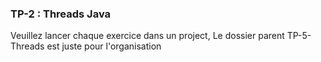 <h3>TP-2 : Threads Java </h3>
<p>Veuillez lancer chaque exercice dans un project, Le dossier parent TP-5-Threads est juste pour l'organisation</p>
